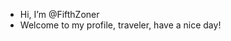 - Hi, I’m @FifthZoner
- Welcome to my profile, traveler, have a nice day!

<!---
FifthZoner/FifthZoner is a ✨ special ✨ repository because its `README.md` (this file) appears on your GitHub profile.
You can click the Preview link to take a look at your changes.
--->
